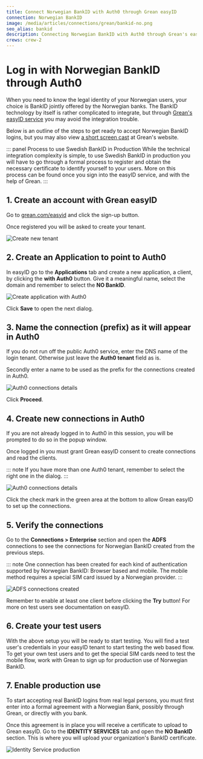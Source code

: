 ```yaml
---
title: Connect Norwegian BankID with Auth0 through Grean easyID
connection: Norwegian BankID
image: /media/articles/connections/grean/bankid-no.png
seo_alias: bankid
description: Connecting Norwegian BankID with Auth0 through Grean's easyID service
crews: crew-2
---
```


# Log in with Norwegian BankID through Auth0

When you need to know the legal identity of your Norwegian users, your choice is BankID jointly offered by the Norwegian banks. The BankID technology by itself is rather complicated to integrate, but through [Grean's easyID service](https://grean.com/easyid)
you may avoid the integration trouble.

Below is an outline of the steps to get ready to accept Norwegian BankID logins, but you may also view [a short screen cast](https://grean.com/easyid/auth0/2016/12/07/easyid-and-auth0.html) at Grean's website.

::: panel Process to use Swedish BankID in Production
While the technical integration complexity is simple, to use Swedish BankID in production you will have to go through a formal process to
register and obtain the necessary certificate to identify yourself to your users.
More on this process can be found once you sign into the easyID service, and with the help of Grean.
:::

## 1. Create an account with Grean easyID

Go to [grean.com/easyid](https://grean.com/easyid) and click the sign-up button.

Once registered you will be asked to create your tenant.

![Create new tenant](/media/articles/connections/grean/easyid-signup.png)

## 2. Create an Application to point to Auth0

In easyID go to the **Applications** tab and create a new application, a client, by clicking the **with Auth0** button.
Give it a meaningful name, select the domain and remember to select the **NO BankID**.

![Create application with Auth0](/media/articles/connections/grean/auth0-app-no.png)

Click **Save** to open the next dialog.

## 3. Name the connection (prefix) as it will appear in Auth0

If you do not run off the public Auth0 service, enter the  DNS name of the login tenant. Otherwise just leave the **Auth0 tenant** field as is.

Secondly enter a name to be used as the prefix for the connections created in Auth0.

![Auth0 connections details](/media/articles/connections/grean/auth0-details.png)

Click **Proceed**.

## 4. Create new connections in Auth0

If you are not already logged in to Auth0 in this session, you will be prompted to do so in the popup window.

Once logged in you must grant Grean easyID consent to create connections and read the clients.

::: note
If you have more than one Auth0 tenant, remember to select the right one in the dialog.
:::

![Auth0 connections details](/media/articles/connections/grean/auth0-consent.png)

Click the check mark in the green area at the bottom to allow Grean easyID to set up the connections.

## 5. Verify the connections

Go to the **Connections > Enterprise** section and open the **ADFS** connections to see the connections for Norwegian BankID created from the previous steps.

::: note
One connection has been created for each kind of authentication supported by Norwegian BankID: Browser based and mobile. The mobile method requires a special SIM card issued by a Norwegian provider.
:::

![ADFS connections created](/media/articles/connections/grean/adfs-connections-no.png)

Remember to enable at least one client before clicking the **Try** button! For more on test users see documentation on easyID.

## 6. Create your test users

With the above setup you will be ready to start testing. You will find a test user's credentials in your easyID tenant to start testing the web based flow. To get your own test users and to get the special SIM cards need to test the mobile flow, work with Grean to sign up for production use of Norwegian BankID.

## 7. Enable production use

To start accepting real BankID logins from real legal persons, you must first enter into a formal agreement with a Norwegian Bank, possibly through Grean, or directly with you bank.

Once this agreement is in place you will receive a certificate to upload to Grean easyID. Go to the **IDENTITY SERVICES** tab and open the **NO BankID** section. This is where you will upload your organization's BankID certificate.

![Identity Service production](/media/articles/connections/grean/no-bankid-prod.png)
